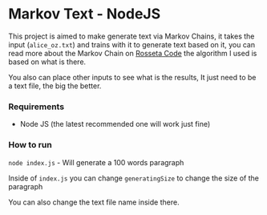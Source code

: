 # Markov Text - NodeJS

This project is aimed to make generate text via Markov Chains, it takes the
input (`alice_oz.txt`) and trains with it to generate text based on it, you
can read more about the Markov Chain on [Rosseta Code](https://rosettacode.org/wiki/Markov_chain_text_generator)
the algorithm I used is based on what is there.

You also can place other inputs to see what is the results, It just need to be a
text file, the big the better.

### Requirements

* Node JS (the latest recommended one will work just fine)

### How to run

`node index.js` - Will generate a 100 words paragraph

Inside of `index.js` you can change `generatingSize` to change the size of the
paragraph

You can also change the text file name inside there.
